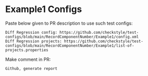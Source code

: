# Example1 Configs
Paste below given to PR description to use such test configs:
```
Diff Regression config: https://github.com/checkstyle/test-configs/blob/main/RecordComponentNumber/Example1/config.xml
Diff Regression projects: https://github.com/checkstyle/test-configs/blob/main/RecordComponentNumber/Example1/list-of-projects.properties
```
Make comment in PR:
```
Github, generate report
```
